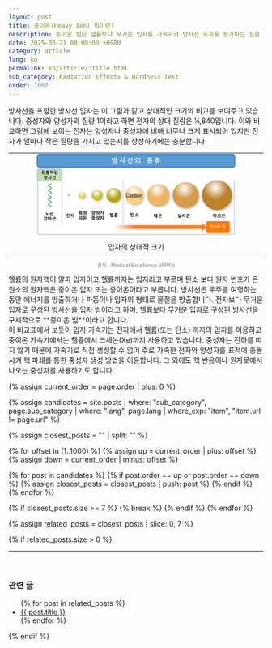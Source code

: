 ```yaml
---
layout: post
title: 중이온(Heavy Ion) 빔이란?
description: 중이온 빔은 헬륨보다 무거운 입자를 가속시켜 방사선 효과를 평가하는 실험 방식으로, 우주 및 반도체 방사선 내성 평가에 필수적인 도구입니다.
date: 2025-03-21 00:00:00 +0900
category: article
lang: ko
permalink: ko/article/:title.html
sub_category: Radiation Effects & Hardness Test
order: 1007
---
```




방사선을 포함한 방사선 입자는 이 그림과 같고 상대적인 크기의 비교를 보여주고 있습니다. 중성자와 양성자의 질량 1이라고 하면 전자의 상대 질량은 1⁄1,840입니다. 이와 비교하면 그림에 보이는 전자는 양성자나 중성자에 비해 너무나 크게 표시되어 있지만 전자가 얼마나 작은 질량을 가지고 있는지를 상상하기에는 충분합니다.

<table align="center" style="border: none; border-collapse: collapse;">
  <tr>
    <td align="center" style="border: none;">
      <img src="/assets/Articles/방사선의 종류.webp" style="width: 80%; max-width: 1000px;" alt= "방사선 입자의 상대적 크기">
      <div style="margin-top: 10px;">입자의 상대적 크기</div>
    </td>
  </tr>
</table>
<p style="font-size: 10px; color: gray; text-align: center;">
출처 : Medical Excellence JAPAN
</p> 
헬륨의 원자핵이 알파 입자이고 헬륨까지는 입자라고 부르며 탄소 보다 원자 번호가 큰 원소의 원자핵은 중이온 입자 또는 중이온이라고 부릅니다. 방사선은 우주를 여행하는 동안 에너지를 방출하거나 파동이나 입자의 형태로 물질을 방출합니다. 전자보다 무거운 입자로 구성된 방사선을 입자 빔이라고 하며, 헬륨보다 무거운 입자로 구성된 방사선을 구체적으로 **중이온 빔**이라고 합니다. <br>
이 비교표에서 보듯이 입자 가속기는 전자에서 헬륨(또는 탄소) 까지의 입자를 이용하고 중이온 가속기에서는 헬륨에서 크세논(Xe)까지 사용하고 있습니다.
중성자는 전하를 띠지 않기 때문에 가속기로 직접 생성할 수 없어 주로 가속한 전자와 양성자를 표적에 충돌시켜 핵 파쇄를 통한 중성자 생성 방법을 이용합니다. 그 외에도 핵 반응이나 원자로에서 나오는 중성자를 사용하기도 합니다.



{% assign current_order = page.order | plus: 0 %}

{% assign candidates = site.posts 
  | where: "sub_category", page.sub_category 
  | where: "lang", page.lang 
  | where_exp: "item", "item.url != page.url" 
%}

{% assign closest_posts = "" | split: "" %}

{% for offset in (1..1000) %}
  {% assign up = current_order | plus: offset %}
  {% assign down = current_order | minus: offset %}

  {% for post in candidates %}
    {% if post.order == up or post.order == down %}
      {% assign closest_posts = closest_posts | push: post %}
    {% endif %}
  {% endfor %}

  {% if closest_posts.size >= 7 %}
    {% break %}
  {% endif %}
{% endfor %}

{% assign related_posts = closest_posts | slice: 0, 7 %}

{% if related_posts.size > 0 %}
  <hr>
  <br>
  <h3>관련 글</h3>
  <ul>
    {% for post in related_posts %}
      <li><a href="{{ post.url }}">{{ post.title }}</a></li>
    {% endfor %}
  </ul>
{% endif %}
